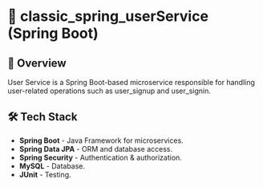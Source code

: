 # 🚀 classic_spring_userService (Spring Boot)

## 📌 Overview
User Service is a Spring Boot-based microservice responsible for handling user-related operations such as user_signup and user_signin.

## 🛠 Tech Stack
- **Spring Boot** - Java Framework for microservices.
- **Spring Data JPA** - ORM and database access.
- **Spring Security** - Authentication & authorization.
- **MySQL** - Database.
- **JUnit** - Testing.